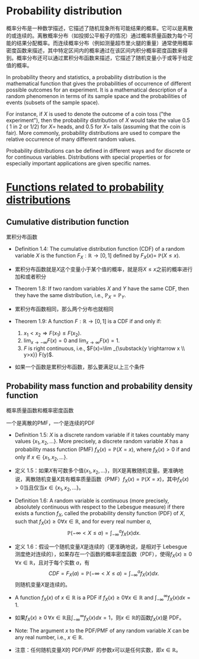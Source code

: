 # Probability distribution

概率分布是一种数学描述，它描述了随机现象所有可能结果的概率。它可以是离散的或连续的。离散概率分布（如投掷公平骰子的情况）通过概率质量函数为每个可能的结果分配概率。而连续概率分布（例如测量超市里火腿的重量）通常使用概率密度函数来描述，其中特定区间内的概率通过在该区间内积分概率密度函数来得到。概率分布还可以通过累积分布函数来描述，它描述了随机变量小于或等于给定值的概率。

In probability theory and statistics, a probability distribution is the mathematical function that gives the probabilities of occurrence of different possible outcomes for an experiment. It is a mathematical description of a random phenomenon in terms of its sample space and the probabilities of events (subsets of the sample space).

For instance, if $X$ is used to denote the outcome of a coin toss ("the experiment"), then the probability distribution of $X$ would take the value 0.5 ( 1 in 2 or 1/2) for $X=$ heads, and 0.5 for $X=$ tails (assuming that the coin is fair). More commonly, probability distributions are used to compare the relative occurrence of many different random values.

Probability distributions can be defined in different ways and for discrete or for continuous variables.
Distributions with special properties or for especially important applications are given specific names.


# [Functions related to probability distributions](https://en.wikipedia.org/wiki/Category:Functions_related_to_probability_distributions "Category:Functions related to probability distributions")

## Cumulative distribution function
累积分布函数

- Definition 1.4: The cumulative distribution function (CDF) of a random variable $X$ is the function $F_X: \mathbb{R} \rightarrow[0,1]$ defined by $F_X(x)=$ $\mathbb{P}(X \leq x)$.
- 累积分布函数就是$X$这个变量小于某个值的概率，就是将$X \leq x$之前的概率进行加和或者积分

- Theorem 1.8: If two random variables $X$ and $Y$ have the same CDF, then they have the same distribution, i.e., $\mathbb{P}_X=\mathbb{P}_Y$.
- 累积分布函数相同，那么两个分布也就相同

- Theorem 1.9: A function $F: \mathbb{R} \rightarrow[0,1]$ is a CDF if and only if:
	1. $x_1<x_2 \Rightarrow F\left(x_1\right) \leq F\left(x_2\right)$.
	2. $\lim _{x \rightarrow-\infty} F(x)=0$ and $\lim _{x \rightarrow \infty} F(x)=1$.
	3. $F$ is right continuous, i.e., $F(x)=\lim _{\substack{y \rightarrow x \\ y>x}} F(y)$.
- 如果一个函数是累积分布函数，那么要满足以上三个条件

## Probability mass function and probability density function
概率质量函数和概率密度函数

一个是离散的PMF，一个是连续的PDF

- Definition 1.5: $X$ is a discrete random variable if it takes countably many values $\left\{x_1, x_2, \ldots\right\}$. More precisely, a discrete random variable $X$ has a probability mass function (PMF) $f_X(x)=\mathbb{P}(X=x)$, where $f_X(x)>0$ if and only if $x \in\left\{x_1, x_2, \ldots\right\}$.
- 定义 1.5：如果$X$有可数多个值$\left\{x_1, x_2, \ldots\right\}$，则$X$是离散随机变量。更准确地说，离散随机变量$X$具有概率质量函数（PMF）$f_X(x)=\mathbb{P}(X=x)$，其中$f_X(x)>0$当且仅当$x \in\left\{x_1, x_2, \ldots\right\}$。

- Definition 1.6: A random variable  is continuous (more precisely, absolutely continuous with respect to the Lebesgue measure) if there exists a function $f_X$, called the probability density function (PDF) of $X$, such that $f_X(x) \geq 0 \forall x \in \mathbb{R}$, and for every real number $a$,
$$
\mathbb{P}(-\infty<X \leq a)=\int_{-\infty}^a f_X(x) d x \text {. }
$$
- 定义 1.6：假设一个随机变量$X$是连续的（更准确地说，是相对于 Lebesgue 测度绝对连续的），如果存在一个函数的概率密度函数（PDF），使得$f_X(x) \geq 0 \, \forall x \in \mathbb{R}$，且对于每个实数 $a$，有$$CDF = F_X(a) = \mathbb{P}(-\infty<X \leq a)=\int_{-\infty}^a f_X(x) d x \text {. }$$则随机变量$X$是连续的。


- A function $f_X(x)$ of $x \in \mathbb{R}$ is a PDF if $f_X(x) \geq 0 \forall x \in \mathbb{R}$ and $\int_{-\infty}^{\infty} f_X(x) d x=1$.
- 如果$f_X(x) \geq 0 \, \forall x \in \mathbb{R}$且$\int_{-\infty}^{\infty} f_X(x) d x=1$，则$x \in \mathbb{R}$的函数$f_X(x)$是 PDF。

- Note: The argument $x$ to the PDF/PMF of any random variable $X$ can be any real number, i.e., $x \in \mathbb{R}$.
- 注意：任何随机变量$X$的 PDF/PMF 的参数$x$可以是任何实数，即$x \in \mathbb{R}$。














